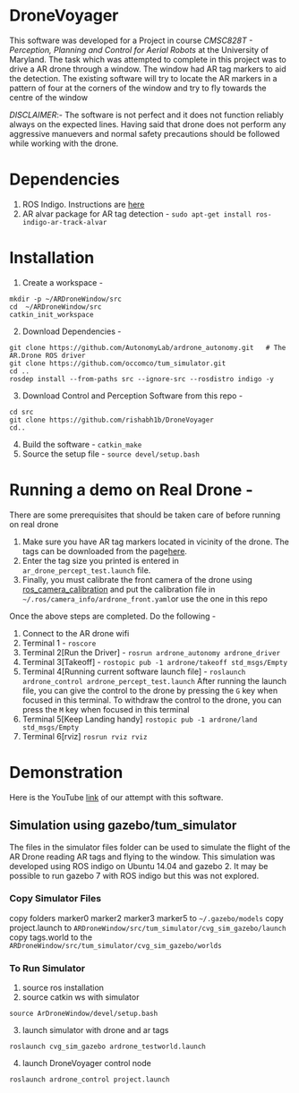# DroneVoyager
This software was developed for a Project in course _CMSC828T - Perception, Planning and Control for Aerial Robots_ at the University of Maryland. The task which was attempted to complete in this project was to drive a AR drone through a window. The window had AR tag markers to aid the detection. The existing software will try to locate the AR markers in a pattern of four at the corners of the window and try to fly towards the centre of the window

_DISCLAIMER_:- The software is not perfect and it does not function reliably always on the expected lines. Having said that drone does not perform any aggressive manuevers and normal safety precautions should be followed while working with the drone.

# Dependencies
1. ROS Indigo. Instructions are [here](http://wiki.ros.org/indigo/Installation/Ubuntu)
2. AR alvar package for AR tag detection - 
```sudo apt-get install ros-indigo-ar-track-alvar```
# Installation
1. Create a workspace - 
```
mkdir -p ~/ARDroneWindow/src
cd  ~/ARDroneWindow/src
catkin_init_workspace
```
2. Download Dependencies - 
```
git clone https://github.com/AutonomyLab/ardrone_autonomy.git	# The AR.Drone ROS driver
git clone https://github.com/occomco/tum_simulator.git
cd ..
rosdep install --from-paths src --ignore-src --rosdistro indigo -y
```
3. Download Control and Perception Software from this repo -
```
cd src
git clone https://github.com/rishabh1b/DroneVoyager
cd..
```
4. Build the software - 
```catkin_make```
5. Source the setup file - 
```source devel/setup.bash```

# Running a demo on Real Drone -
There are some prerequisites that should be taken care of before running on real drone
1. Make sure you have AR tag markers located in vicinity of the drone. The tags can be downloaded from the page[here](http://wiki.ros.org/ar_track_alvar). 
2. Enter the tag size you printed is entered in ```ar_drone_percept_test.launch``` file.
3. Finally, you must calibrate the front camera of the drone using [ros_camera_calibration](http://wiki.ros.org/camera_calibration) and put the calibration file in ```~/.ros/camera_info/ardrone_front.yaml```or use the one in this repo

Once the above steps are completed. Do the following -
1. Connect to the AR drone wifi
2. Terminal 1 - 
```roscore```
3. Terminal 2[Run the Driver] - 
```rosrun ardrone_autonomy ardrone_driver```
4. Terminal 3[Takeoff] - 
```rostopic pub -1 ardrone/takeoff std_msgs/Empty ```
5. Terminal 4[Running current software launch file] - 
```roslaunch ardrone_control ardrone_percept_test.launch```
After running the launch file, you can give the control to the drone by pressing the ```G``` key when focused in this terminal.
To withdraw the control to the drone, you can press the ```M``` key when focused in this terminal
6. Terminal 5[Keep Landing handy]
```rostopic pub -1 ardrone/land std_msgs/Empty```
7. Terminal 6[rviz]
```rosrun rviz rviz```

# Demonstration
Here is the YouTube [link](https://youtu.be/PYlbKkE2rPg) of our attempt with this software.

## Simulation using gazebo/tum_simulator
The files in the simulator files folder can be used to simulate the flight of the AR Drone reading AR tags and flying to the window. This simulation was developed using ROS indigo on Ubuntu 14.04 and gazebo 2. It may be possible to run gazebo 7 with ROS indigo but this was not explored.

### Copy Simulator Files
copy folders marker0 marker2 marker3 marker5 to ```~/.gazebo/models```
copy project.launch to ```ARDroneWindow/src/tum_simulator/cvg_sim_gazebo/launch```
copy tags.world to the ```ARDroneWindow/src/tum_simulator/cvg_sim_gazebo/worlds```


### To Run Simulator
1) source ros installation
2) source catkin ws with simulator
```
source ArDroneWindow/devel/setup.bash
```
3) launch simulator with drone and ar tags
```
roslaunch cvg_sim_gazebo ardrone_testworld.launch
```
4) launch DroneVoyager control node
```
roslaunch ardrone_control project.launch
```




